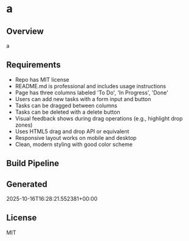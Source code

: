 # a

## Overview
a

## Requirements
- Repo has MIT license
- README.md is professional and includes usage instructions
- Page has three columns labeled 'To Do', 'In Progress', 'Done'
- Users can add new tasks with a form input and button
- Tasks can be dragged between columns
- Tasks can be deleted with a delete button
- Visual feedback shows during drag operations (e.g., highlight drop zones)
- Uses HTML5 drag and drop API or equivalent
- Responsive layout works on mobile and desktop
- Clean, modern styling with good color scheme

## Build Pipeline

## Generated
2025-10-16T16:28:21.552381+00:00

## License
MIT
